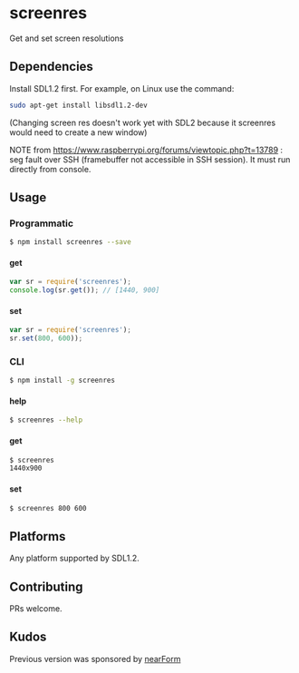 
# screenres

Get and set screen resolutions

## Dependencies

Install SDL1.2 first.  For example, on Linux use the command:
```sh
sudo apt-get install libsdl1.2-dev
```

(Changing screen res doesn't work yet with SDL2 because it screenres would need to create a new window)

NOTE from https://www.raspberrypi.org/forums/viewtopic.php?t=13789 :
seg fault over SSH (framebuffer not accessible in SSH session).
It must run directly from console.

## Usage

### Programmatic

```sh
$ npm install screenres --save
```

#### get

```js
var sr = require('screenres');
console.log(sr.get()); // [1440, 900]
```

#### set

```js
var sr = require('screenres');
sr.set(800, 600));
```

### CLI

```sh
$ npm install -g screenres
```

#### help

```sh
$ screenres --help
```

#### get

```sh
$ screenres
1440x900
```


#### set

```sh
$ screenres 800 600
```

## Platforms

Any platform supported by SDL1.2.

## Contributing

PRs welcome.

## Kudos

Previous version was sponsored by [nearForm](http://nearform.com)




